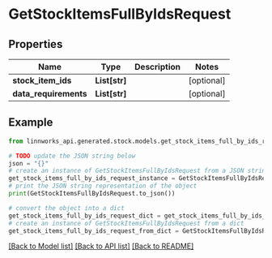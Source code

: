 # GetStockItemsFullByIdsRequest


## Properties

Name | Type | Description | Notes
------------ | ------------- | ------------- | -------------
**stock_item_ids** | **List[str]** |  | [optional] 
**data_requirements** | **List[str]** |  | [optional] 

## Example

```python
from linnworks_api.generated.stock.models.get_stock_items_full_by_ids_request import GetStockItemsFullByIdsRequest

# TODO update the JSON string below
json = "{}"
# create an instance of GetStockItemsFullByIdsRequest from a JSON string
get_stock_items_full_by_ids_request_instance = GetStockItemsFullByIdsRequest.from_json(json)
# print the JSON string representation of the object
print(GetStockItemsFullByIdsRequest.to_json())

# convert the object into a dict
get_stock_items_full_by_ids_request_dict = get_stock_items_full_by_ids_request_instance.to_dict()
# create an instance of GetStockItemsFullByIdsRequest from a dict
get_stock_items_full_by_ids_request_from_dict = GetStockItemsFullByIdsRequest.from_dict(get_stock_items_full_by_ids_request_dict)
```
[[Back to Model list]](../README.md#documentation-for-models) [[Back to API list]](../README.md#documentation-for-api-endpoints) [[Back to README]](../README.md)


